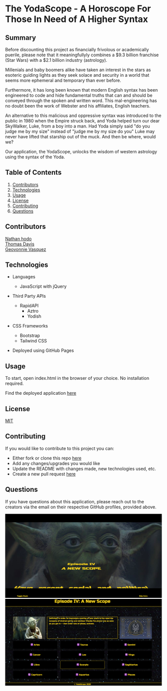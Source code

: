 # The YodaScope - A Horoscope For Those In Need of A Higher Syntax

## Summary

Before discounting this project as financially frivolous or academically puerile, please note that it meaningfullyly combines a $9.3 billion franchise (Star Wars) with a $2.1 billion industry (astrology).

Millenials and baby boomers alike have taken an interest in the stars as esoteric guiding lights as they seek solace and security in a world that seems more ephemeral and temporary than ever before.

Furthermore, it has long been known that modern English syntax has been engineered to code and hide fundamental truths that can and should be conveyed through the spoken and written word. This mal-engineering has no doubt been the work of Webster and his affiliates, English teachers.

An alternative to this malicious and oppressive syntax was introduced to the public in 1980 when the Empire struck back, and Yoda helped turn our dear SkyWalker, Luke, from a boy into a man. Had Yoda simply said "do you judge me by my size" instead of "judge me by my size do you" Luke may never have lifted that starship out of the muck. And then be where, would we?

Our application, the YodaScope, unlocks the wisdom of western astrology using the syntax of the Yoda.

## Table of Contents

1. [Contributors](#contributors)
2. [Technologies](#technologies)
3. [Usage](#usage)
4. [License](#license)
5. [Contributing](#contributing)
6. [Questions](#questions)

## Contributors

<p id="contributors"></p>
<a href="https://github.com/nhodo" target="blank">Nathan hodo</a>
<br>
<a href="https://github.com/tldav" target="blank">Thomas Davis</a>
<br>
<a href="https://github.com/GeovonnieV" target="blank">Geovonnie Vasquez</a>
<p></p>

## Technologies

<p id="technologies"></p>

-   Languages

    -   JavaScript with jQuery

-   Third Party APIs

    -   RapidAPI
        -   Aztro
        -   Yodish

-   CSS Frameworks

    -   Bootstrap
    -   Tailwind CSS

-   Deployed using GitHub Pages

## Usage

<p id="usage"></p>

To start, open index.html in the browser of your choice. No installation required.

Find the deployed application [here](https://tldav.github.io/yoda-horoscope/)

## License

<p id='license'></p>

[MIT](https://choosealicense.com/licenses/mit/)

## Contributing

<p id='contributing'></p>

If you would like to contribute to this project you can:

-   Either fork or clone this repo [here](https://github.com/tldav/yoda-horoscope)
-   Add any changes/upgrades you would like
-   Update the README with changes made, new technologies used, etc.
-   Create a new pull request [here](https://github.com/tldav/yoda-horoscope/compare)

## Questions

<p id='questions'></p>

If you have questions about this application, please reach out to the creators via the email on their respective GitHub profiles, provided above.

<p></p>
<p></p>

![Intro Page](assets/intro-page.png)
![Main Page](assets/main-page.png)
